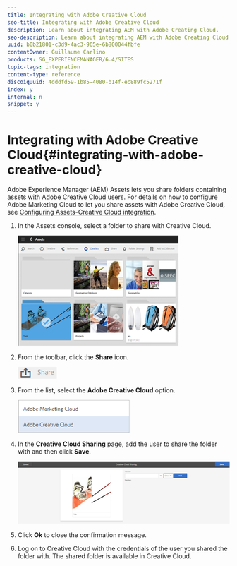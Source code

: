 ```yaml
---
title: Integrating with Adobe Creative Cloud
seo-title: Integrating with Adobe Creative Cloud
description: Learn about integrating AEM with Adobe Creating Cloud.
seo-description: Learn about integrating AEM with Adobe Creating Cloud.
uuid: b0b21801-c3d9-4ac3-965e-6b800044fbfe
contentOwner: Guillaume Carlino
products: SG_EXPERIENCEMANAGER/6.4/SITES
topic-tags: integration
content-type: reference
discoiquuid: 4dddfd59-1b85-4080-b14f-ec889fc5271f
index: y
internal: n
snippet: y
---
```


# Integrating with Adobe Creative Cloud{#integrating-with-adobe-creative-cloud}

Adobe Experience Manager (AEM) Assets lets you share folders containing assets with Adobe Creative Cloud users. For details on how to configure Adobe Marketing Cloud to let you share assets with Adobe Creative Cloud, see [Configuring Assets-Creative Cloud integration](../../../sites/administering/using/configure-assets-cc-integration.md).

1. In the Assets console, select a folder to share with Creative Cloud.

   ![](assets/chlimage_1-15.png)

1. From the toolbar, click the **Share** icon.

   ![](assets/chlimage_1-16.png)

1. From the list, select the **Adobe Creative Cloud** option.

   ![](assets/chlimage_1-17.png)

1. In the **Creative Cloud Sharing** page, add the user to share the folder with and then click **Save**.

   ![](assets/chlimage_1-18.png)

1. Click **Ok** to close the confirmation message.
1. Log on to Creative Cloud with the credentials of the user you shared the folder with. The shared folder is available in Creative Cloud.

